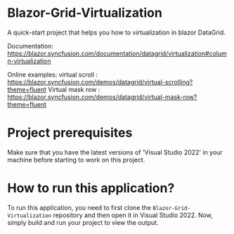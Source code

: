 # Blazor-Grid-Virtualization
A quick-start project that helps you how to virtualization in blazor DataGrid. 

Documentation: https://blazor.syncfusion.com/documentation/datagrid/virtualization#column-virtualization

Online examples: virtual scroll : https://blazor.syncfusion.com/demos/datagrid/virtual-scrolling?theme=fluent
                 Virtual mask row : https://blazor.syncfusion.com/demos/datagrid/virtual-mask-row?theme=fluent
                 
# Project prerequisites
Make sure that you have the latest versions of 'Visual Studio 2022' in your machine before starting to work on this project.
# How to run this application?
To run this application, you need to first clone the <code>Blazor-Grid-Virtualization</code> repository and then open it in Visual Studio 2022. Now, simply build and run your project to view the output.
